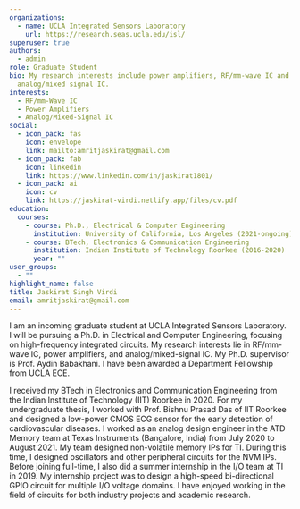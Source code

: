 ```yaml
---
organizations:
  - name: UCLA Integrated Sensors Laboratory
    url: https://research.seas.ucla.edu/isl/
superuser: true
authors:
  - admin
role: Graduate Student
bio: My research interests include power amplifiers, RF/mm-wave IC and
  analog/mixed signal IC.
interests:
  - RF/mm-Wave IC
  - Power Amplifiers
  - Analog/Mixed-Signal IC
social:
  - icon_pack: fas
    icon: envelope
    link: mailto:amritjaskirat@gmail.com
  - icon_pack: fab
    icon: linkedin
    link: https://www.linkedin.com/in/jaskirat1801/
  - icon_pack: ai
    icon: cv
    link: https://jaskirat-virdi.netlify.app/files/cv.pdf
education:
  courses:
    - course: Ph.D., Electrical & Computer Engineering
      institution: University of California, Los Angeles (2021-ongoing)
    - course: BTech, Electronics & Communication Engineering
      institution: Indian Institute of Technology Roorkee (2016-2020)
      year: ""
user_groups:
  - ""
highlight_name: false
title: Jaskirat Singh Virdi
email: amritjaskirat@gmail.com
---
```

I am an incoming graduate student at UCLA Integrated Sensors Laboratory. I will be pursuing a Ph.D. in Electrical and Computer Engineering, focusing on high-frequency integrated circuits. My research interests lie in RF/mm-wave IC, power amplifiers, and analog/mixed-signal IC. My Ph.D. supervisor is Prof. Aydin Babakhani. I have been awarded a Department Fellowship from UCLA ECE.

I received my BTech in Electronics and Communication Engineering from the Indian Institute of Technology (IIT) Roorkee in 2020. For my undergraduate thesis, I worked with Prof. Bishnu Prasad Das of IIT Roorkee and designed a low-power CMOS ECG sensor for the early detection of cardiovascular diseases. 
I worked as an analog design engineer in the ATD Memory team at Texas Instruments (Bangalore, India) from July 2020 to August 2021. My team designed non-volatile memory IPs for TI. During this time, I designed oscillators and other peripheral circuits for the NVM IPs. Before joining full-time, I also did a summer internship in the I/O team at TI in 2019. My internship project was to design a high-speed bi-directional GPIO circuit for multiple I/O voltage domains. I have enjoyed working in the field of circuits for both industry projects and academic research.